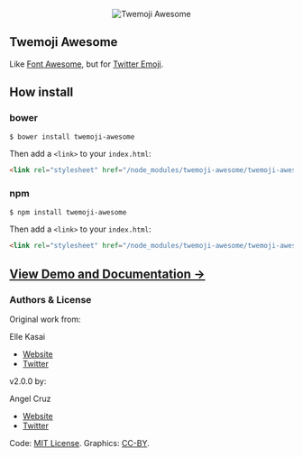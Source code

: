<p align="center">
    <img alt="Twemoji Awesome" src="http://i.imgur.com/56VHnM6.png" width="auto">
</p>

## Twemoji Awesome

Like [Font Awesome](http://fontawesome.io), but for [Twitter Emoji](http://twitter.github.io/twemoji/).

## How install

### bower

```bash
$ bower install twemoji-awesome
```

Then add a `<link>` to your `index.html`:

```html
<link rel="stylesheet" href="/node_modules/twemoji-awesome/twemoji-awesome.min.css">
```

### npm

```bash
$ npm install twemoji-awesome
```

Then add a `<link>` to your `index.html`:

```html
<link rel="stylesheet" href="/node_modules/twemoji-awesome/twemoji-awesome.min.css">
```

## [View Demo and Documentation &rarr;](http://abr4xas.github.io/twemoji-awesome)

### Authors & License

Original work from:

Elle Kasai

- [Website](http://ellekasai.com/about)
- [Twitter](http://twitter.com/ellekasai)


v2.0.0 by:

Angel Cruz

- [Website](http://abr4xas.org)
- [Twitter](http://twitter.com/abr4xas)

Code: [MIT License](http://ellekasai.mit-license.org).
Graphics: [CC-BY](https://creativecommons.org/licenses/by/4.0/).
